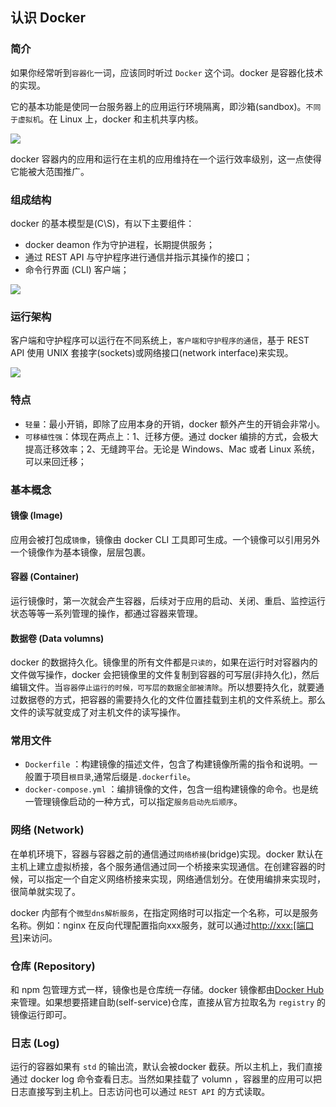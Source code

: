 ## 认识 Docker 
### 简介

如果你经常听到`容器化`一词，应该同时听过 `Docker` 这个词。docker 是容器化技术的实现。

它的基本功能是使同一台服务器上的应用运行环境隔离，即沙箱(sandbox)。`不同于虚拟机`。在 Linux 上，docker 和主机共享内核。

[![](/img/docker_vm.png)](/img/docker_vm.png)

docker 容器内的应用和运行在主机的应用维持在一个运行效率级别，这一点使得它能被大范围推广。

### 组成结构

docker 的基本模型是(C\S)，有以下主要组件：

* docker deamon 作为守护进程，长期提供服务；
* 通过 REST API 与守护程序进行通信并指示其操作的接口；
* 命令行界面 (CLI) 客户端；

[![](/img/docker_engine_components_flow.png)](/img/docker_engine_components_flow.png)

### 运行架构

客户端和守护程序可以运行在不同系统上，`客户端和守护程序的通信`，基于 REST API 使用 UNIX 套接字(sockets)或网络接口(network interface)来实现。

[![](/img/docker_architecture.svg)](/img/docker_architecture.svg)

### 特点

* `轻量`：最小开销，即除了应用本身的开销，docker 额外产生的开销会非常小。
* `可移植性强`：体现在两点上：1、迁移方便。通过 docker 编排的方式，会极大提高迁移效率；2、无缝跨平台。无论是 Windows、Mac 或者 Linux 系统，可以来回迁移；

### 基本概念

#### 镜像 (Image)

应用会被打包成`镜像`，镜像由 docker CLI 工具即可生成。一个镜像可以引用另外一个镜像作为基本镜像，层层包裹。

#### 容器 (Container)

运行镜像时，第一次就会产生容器，后续对于应用的启动、关闭、重启、监控运行状态等等一系列管理的操作，都通过容器来管理。

#### 数据卷 (Data volumns)

docker 的数据持久化。镜像里的所有文件都是`只读的`，如果在运行时对容器内的文件做写操作，docker 会把镜像里的文件复制到容器的可写层(非持久化)，然后编辑文件。当`容器停止运行的时候，可写层的数据全部被清除`。所以想要持久化，就要通过数据卷的方式，把容器的需要持久化的文件位置挂载到主机的文件系统上。那么文件的读写就变成了对主机文件的读写操作。

### 常用文件

* `Dockerfile` ：构建镜像的描述文件，包含了构建镜像所需的指令和说明。一般置于项目`根目录`,通常后缀是`.dockerfile`。
* `docker-compose.yml` ：编排镜像的文件，包含一组构建镜像的命令。也是统一管理镜像启动的一种方式，可以指定`服务启动先后顺序`。

### 网络 (Network)

在单机环境下，容器与容器之前的通信通过`网络桥接`(bridge)实现。docker 默认在主机上建立虚拟桥接，各个服务通信通过同一个桥接来实现通信。在创建容器的时候，可以指定一个自定义网络桥接来实现，网络通信划分。在使用编排来实现时，很简单就实现了。

docker 内部有个`微型dns解析服务`，在指定网络时可以指定一个名称，可以是服务名称。例如：nginx 在反向代理配置指向xxx服务，就可以通过<http://xxx:[端口号>]来访问。

### 仓库 (Repository)

和 npm 包管理方式一样，镜像也是仓库统一存储。docker 镜像都由[Docker Hub](https://hub.docker.com)来管理。如果想要搭建自助(self-service)仓库，直接从官方拉取名为 `registry` 的镜像运行即可。

### 日志 (Log)

运行的容器如果有 `std` 的输出流，默认会被docker 截获。所以主机上，我们直接通过 docker log 命令查看日志。当然如果挂载了 volumn ，容器里的应用可以把日志直接写到主机上。日志访问也可以通过 `REST API` 的方式读取。
